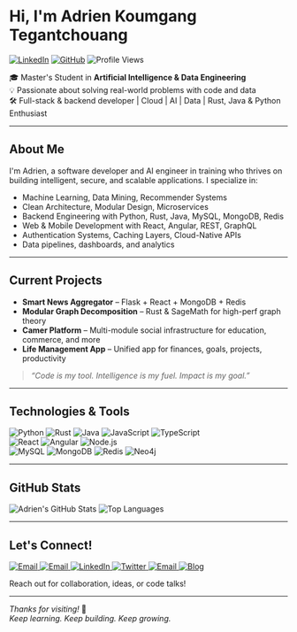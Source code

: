 # Hi, I'm Adrien Koumgang Tegantchouang

[![LinkedIn](https://img.shields.io/badge/LinkedIn-blue?logo=linkedin&style=flat-square)](https://www.linkedin.com/in/adrien-koumgang-tegantchouang/)
[![GitHub](https://img.shields.io/badge/GitHub-adrienKoumgangT-black?logo=github&style=flat-square)](https://github.com/adrienKoumgangT)
![Profile Views](https://komarev.com/ghpvc/?username=adrienKoumgangT&color=green&style=flat-square)

🎓 Master's Student in **Artificial Intelligence & Data Engineering**  
💡 Passionate about solving real-world problems with code and data  
🛠️ Full-stack & backend developer | Cloud | AI | Data | Rust, Java & Python Enthusiast

---

## About Me

I'm Adrien, a software developer and AI engineer in training who thrives on building intelligent, secure, and scalable applications. I specialize in:

- Machine Learning, Data Mining, Recommender Systems  
- Clean Architecture, Modular Design, Microservices  
- Backend Engineering with Python, Rust, Java, MySQL, MongoDB, Redis  
- Web & Mobile Development with React, Angular, REST, GraphQL  
- Authentication Systems, Caching Layers, Cloud-Native APIs  
- Data pipelines, dashboards, and analytics

---

## Current Projects

- **Smart News Aggregator** – Flask + React + MongoDB + Redis  
- **Modular Graph Decomposition** – Rust & SageMath for high-perf graph theory  
- **Camer Platform** – Multi-module social infrastructure for education, commerce, and more  
- **Life Management App** – Unified app for finances, goals, projects, productivity  

> _“Code is my tool. Intelligence is my fuel. Impact is my goal.”_

---

## Technologies & Tools

![Python](https://img.shields.io/badge/-Python-3776AB?logo=python&logoColor=white&style=flat-square)
![Rust](https://img.shields.io/badge/-Rust-black?logo=rust&style=flat-square)
![Java](https://img.shields.io/badge/-Java-red?logo=openjdk&style=flat-square)
![JavaScript](https://img.shields.io/badge/-JavaScript-yellow?logo=javascript&style=flat-square)
![TypeScript](https://img.shields.io/badge/-TypeScript-3178C6?logo=typescript&logoColor=white&style=flat-square)  
![React](https://img.shields.io/badge/-React-61DAFB?logo=react&style=flat-square)
![Angular](https://img.shields.io/badge/-Angular-DD0031?logo=angular&logoColor=white&style=flat-square)
![Node.js](https://img.shields.io/badge/-Node.js-339933?logo=node.js&logoColor=white&style=flat-square)  
![MySQL](https://img.shields.io/badge/-MySQL-00758F?logo=mysql&style=flat-square)
![MongoDB](https://img.shields.io/badge/-MongoDB-47A248?logo=mongodb&style=flat-square)
![Redis](https://img.shields.io/badge/-Redis-DC382D?logo=redis&style=flat-square)
![Neo4j](https://img.shields.io/badge/-Neo4j-008CC1?logo=neo4j&style=flat-square)

---

## GitHub Stats

![Adrien's GitHub Stats](https://github-readme-stats.vercel.app/api?username=adrienKoumgangT&show_icons=true&theme=radical)
![Top Languages](https://github-readme-stats.vercel.app/api/top-langs/?username=adrienKoumgangT&layout=compact&theme=radical)

---

## Let's Connect!

<a target="_blank" href="https://join.skype.com/invite/lUzRaFRCWifg" target="_blank">
 <img alt="Email" src="https://img.shields.io/badge/Skype-0078D4.svg?&style=for-the-badge&logo=skype&logoColor=white" />
</a>
<a target="_blank" href="mailto:adrientkoumgang@gmail.com" target="_blank">
<img alt="Email" src="https://img.shields.io/badge/Email-0078D4.svg?&style=for-the-badge&logo=Microsoft-Outlook&logoColor=white" />
</a>
<a target="_blank" href="https://www.linkedin.com/in/adrien-koumgang-tegantchouang/" target="_blank">
<img alt="LinkedIn" src="https://img.shields.io/badge/LinkedIn-0077B5.svg?&style=for-the-badge&logo=linkedin&logoColor=white" />
</a>
<a target="_blank" href="https://twitter.com/adrienkoumgangt" target="_blank">
<img alt="Twitter" src="https://img.shields.io/badge/@Adrien_KT-1DA1F2.svg?&style=for-the-badge&logo=twitter&logoColor=white" />
</a>
<a target="_blank" href="https://www.behance.net/adrienkoumgang" target="_blank">
 <img alt="Email" src="https://img.shields.io/badge/Behance-0078D4.svg?&style=for-the-badge&logo=behance&logoColor=white" />
</a>
<a target="_blank" href="https://adrienkoumgangt.github.io/" target="_blank">
<img alt="Blog" src="https://img.shields.io/badge/WebSite-FD8308.svg?&style=for-the-badge&logo=micro.blog&logoColor=white" />
</a>

Reach out for collaboration, ideas, or code talks!

---

_Thanks for visiting!_ 🙌  
_Keep learning. Keep building. Keep growing._
